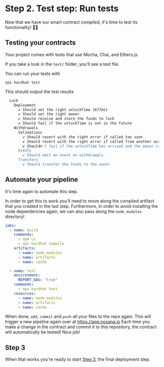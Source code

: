 # Step 2. Test step: Run tests

Now that we have our smart contract compiled, it's time to test its functionality! 🕵️‍♂️

## Testing your contracts

Your project comes with tests that use Mocha, Chai, and Ethers.js.

If you take a look in the `test/` folder, you'll see a test file.

You can run your tests with

```shell
npx hardhat test
```

This should output the test results

```bash
  Lock
    Deployment
      ✔ Should set the right unlockTime (677ms)
      ✔ Should set the right owner
      ✔ Should receive and store the funds to lock
      ✔ Should fail if the unlockTime is not in the future
    Withdrawals
      Validations
        ✔ Should revert with the right error if called too soon
        ✔ Should revert with the right error if called from another account
        ✔ Shouldn't fail if the unlockTime has arrived and the owner calls it
      Events
        ✔ Should emit an event on withdrawals
      Transfers
        ✔ Should transfer the funds to the owner
```

## Automate your pipeline

It's time again to automate this step.

In order to get this to work you'll need to move along the compiled artifact that you created in the last step.
Furthermore, in order to avoid installing the node dependencies again, we can also pass along the `node_modules`
directory!

```yaml
jobs:
  - name: build
    commands:
      - npm ci
      - npx hardhat compile
    artifacts:
      - name: node_modules
      - name: artifacts
      - name: cache

  - name: test
    environment:
      REPORT_GAS: "true"
    commands:
      - npx hardhat test
    resources:
      - name: node_modules
      - name: artifacts
      - name: cache
```

When done, `add`, `commit` and `push` all your files to the repo again.
This will trigger a new pipeline again over at <https://app.nosana.io>
Each time you make a change in the contract and commit it to this repository, the contract will automatically be tested!
Nice job!

## Step 3

When that works you're ready to start [Step 3](./Step-3.md), the final deployment step.
